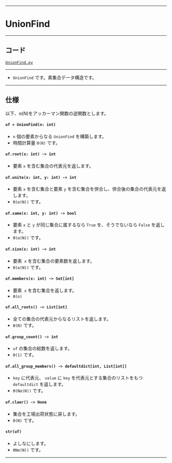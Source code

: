 _____

# UnionFind

_____

## コード

[`UnionFind.py`](https://github.com/titanium-22/Library_py/blob/main/DataStructures/UnionFind/UnionFind.py)

_____

- `UnionFind` です。素集合データ構造です。 

_____

## 仕様

以下、α(N)をアッカーマン関数の逆関数とします。

#### `uf = UnionFind(n: int)`
- `n` 個の要素からなる `UnionFind` を構築します。
- 時間計算量 `Θ(N)` です。

#### `uf.root(x: int) -> int`
- 要素 `x` を含む集合の代表元を返します。

#### `uf.unite(x: int, y: int) -> int`
- 要素 `x` を含む集合と要素 `y` を含む集合を併合し、併合後の集合の代表元を返します。
- `Θ(α(N))` です。

#### `uf.same(x: int, y: int) -> bool`
- 要素 `x` と `y` が同じ集合に属するなら `True` を、そうでないなら `False` を返します。
- `Θ(α(N))` です。

#### `uf.size(x: int) -> int`
- 要素` x` を含む集合の要素数を返します。
- `Θ(α(N))` です。

#### `uf.members(x: int) -> Set[int]`
- 要素` x` を含む集合を返します。
- `Θ(n)`

#### `uf.all_roots() -> List[int]`
- 全ての集合の代表元からなるリストを返します。
- `Θ(N)` です。

#### `uf.group_count() -> int`
- `uf` の集合の総数を返します。
- `Θ(1)` です。

#### `uf.all_group_members() -> defaultdict[int, List[int]]`
- `key` に代表元、 `value` に `key` を代表元とする集合のリストをもつ `defaultdict` を返します。
- `Θ(Nα(N))` です。

#### `uf.claer() -> None`
- 集合を工場出荷状態に戻します。
- `Θ(N)` です。

#### `str(uf)`
- よしなにします。
- `ΘNα(N))` です。

_____
